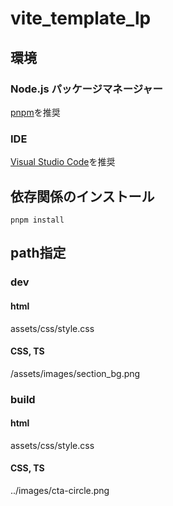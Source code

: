 # vite_template_lp
## 環境
### Node.js パッケージマネージャー
[pnpm](https://pnpm.io/ja/installation)を推奨
### IDE
[Visual Studio Code](https://azure.microsoft.com/ja-jp/products/visual-studio-code)を推奨
## 依存関係のインストール
`pnpm install`

## path指定
### dev
#### html
assets/css/style.css

#### CSS, TS
/assets/images/section_bg.png

### build 
#### html
assets/css/style.css

#### CSS, TS
../images/cta-circle.png
